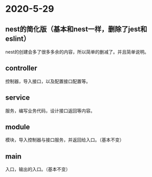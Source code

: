 # 2020-5-29
## nest的简化版（基本和nest一样，删除了jest和eslint）
nest的创建会多了很多多余的内容，所以简单的删减了。并且简单说明。

## controller
控制器，导入接口，以及配置接口配置等。

## service
服务，编写业务代码，设计接口返回等内容。

## module
模块，导入控制器与接口服务，并返回给入口。（基本不变）

## main
入口，输出的入口。（基本不变）